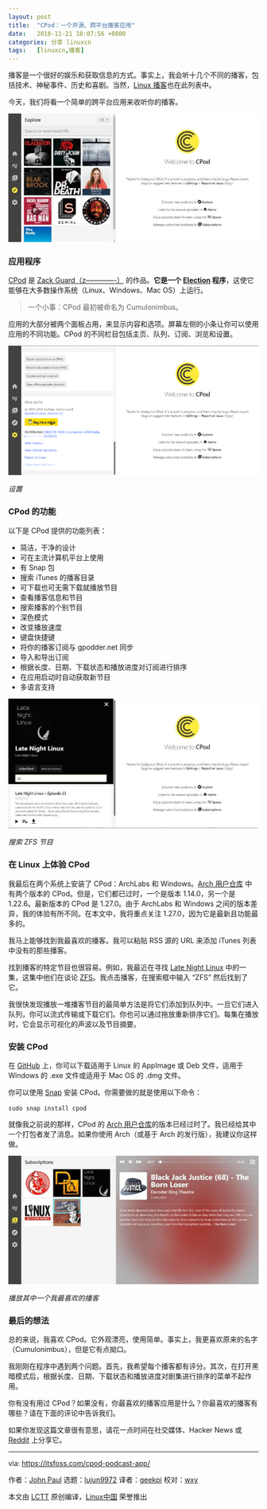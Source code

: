 ```yaml
---
layout: post
title:	"CPod：一个开源、跨平台播客应用"
date:	2018-11-21 10:07:56 +0800 
categories:	分享 linuxcn 
tags:	[linuxcn,播客]
---
```



播客是一个很好的娱乐和获取信息的方式。事实上，我会听十几个不同的播客，包括技术、神秘事件、历史和喜剧。当然，[Linux 播客](https://itsfoss.com/linux-podcasts/)也在此列表中。


今天，我们将看一个简单的跨平台应用来收听你的播客。


![](/Asserts/Images/album/201811/21/100758m1gj1ajebibeabjj.jpg)


### 应用程序


[CPod](https://github.com/z-------------/CPod) 是 [Zack Guard（z————-）](https://github.com/z-------------) 的作品。**它是一个 [Election](https://electronjs.org/) 程序**，这使它能够在大多数操作系统（Linux、Windows、Mac OS）上运行。



> 
> 一个小事：CPod 最初被命名为 Cumulonimbus。
> 
> 
> 


应用的大部分被两个面板占用，来显示内容和选项。屏幕左侧的小条让你可以使用应用的不同功能。CPod 的不同栏目包括主页、队列、订阅、浏览和设置。


![cpod settings](/Asserts/Images/album/201811/21/100805sk3kcwwlrhkjphjj.png)


*设置*


### CPod 的功能


以下是 CPod 提供的功能列表：


* 简洁，干净的设计
* 可在主流计算机平台上使用
* 有 Snap 包
* 搜索 iTunes 的播客目录
* 可下载也可无需下载就播放节目
* 查看播客信息和节目
* 搜索播客的个别节目
* 深色模式
* 改变播放速度
* 键盘快捷键
* 将你的播客订阅与 gpodder.net 同步
* 导入和导出订阅
* 根据长度、日期、下载状态和播放进度对订阅进行排序
* 在应用启动时自动获取新节目
* 多语言支持


![search option in cpod application](/Asserts/Images/album/201811/21/100806cwpdpmwkkvedmkup.jpg)


*搜索 ZFS 节目*


### 在 Linux 上体验 CPod


我最后在两个系统上安装了 CPod：ArchLabs 和 Windows。[Arch 用户仓库​](https://aur.archlinux.org/packages/?O=0&K=cpod) 中有两个版本的 CPod。但是，它们都已过时，一个是版本 1.14.0，另一个是 1.22.6。最新版本的 CPod 是 1.27.0。由于 ArchLabs 和 Windows 之间的版本差异，我的体验有所不同。在本文中，我将重点关注 1.27.0，因为它是最新且功能最多的。


我马上能够找到我最喜欢的播客。我可以粘贴 RSS 源的 URL 来添加 iTunes 列表中没有的那些播客。


找到播客的特定节目也很容易。例如，我最近在寻找 [Late Night Linux](https://latenightlinux.com/) 中的一集，这集中他们在谈论 [ZFS](https://itsfoss.com/what-is-zfs/)。我点击播客，在搜索框中输入 “ZFS” 然后找到了它。


我很快发现播放一堆播客节目的最简单方法是将它们添加到队列中。一旦它们进入队列，你可以流式传输或下载它们。你也可以通过拖放重新排序它们。每集在播放时，它会显示可视化的声波以及节目摘要。


### 安装 CPod


在 [GitHub](https://github.com/z-------------/CPod/releases) 上，你可以下载适用于 Linux 的 AppImage 或 Deb 文件，适用于 Windows 的 .exe 文件或适用于 Mac OS 的 .dmg 文件。


你可以使用 [Snap](https://snapcraft.io/cumulonimbus) 安装 CPod。你需要做的就是使用以下命令：



```
sudo snap install cpod
```

就像我之前说的那样，CPod 的 [Arch 用户仓库](https://aur.archlinux.org/packages/?O=0&K=cpod)的版本已经过时了。我已经给其中一个打包者发了消息。如果你使用 Arch（或基于 Arch 的发行版），我建议你这样做。


![cpod for Linux pidcasts](/Asserts/Images/album/201811/21/100807nc8iy6k6xp6pxpxk.jpg)


*播放其中一个我最喜欢的播客*


### 最后的想法


总的来说，我喜欢 CPod。它外观漂亮，使用简单。事实上，我更喜欢原来的名字（Cumulonimbus），但是它有点拗口。


我刚刚在程序中遇到两个问题。首先，我希望每个播客都有评分。其次，在打开黑暗模式后，根据长度、日期、下载状态和播放进度对剧集进行排序的菜单不起作用。


你有没有用过 CPod？如果没有，你最喜欢的播客应用是什么？你最喜欢的播客有哪些？请在下面的评论中告诉我们。


如果你发现这篇文章很有意思，请花一点时间在社交媒体、Hacker News 或 [Reddit](http://reddit.com/r/linuxusersgroup) 上分享它。




---


via: <https://itsfoss.com/cpod-podcast-app/>


作者：[John Paul](https://itsfoss.com/author/john/) 选题：[lujun9972](https://github.com/lujun9972) 译者：[geekpi](https://github.com/geekpi) 校对：[wxy](https://github.com/wxy)


本文由 [LCTT](https://github.com/LCTT/TranslateProject) 原创编译，[Linux中国](https://linux.cn/) 荣誉推出
